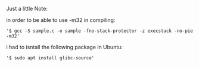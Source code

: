 Just a little Note:

in order to be able to use -m32 in compiling:

    '$ gcc -S sample.c -o sample -fno-stack-protector -z execstack -no-pie -m32'


i had to isntall the following package in Ubuntu:

    '$ sudo apt install glibc-source'